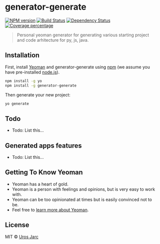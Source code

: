 # generator-generate
[![NPM version][npm-image]][npm-url] [![Build Status][travis-image]][travis-url] [![Dependency Status][daviddm-image]][daviddm-url] [![Coverage percentage][coveralls-image]][coveralls-url]
> Personal yeoman generator for generating various starting project and code arhitecture for py, js, java.

## Installation

First, install [Yeoman](http://yeoman.io) and generator-generate using [npm](https://www.npmjs.com/) (we assume you have pre-installed [node.js](https://nodejs.org/)).

```bash
npm install -g yo
npm install -g generator-generate
```

Then generate your new project:

```bash
yo generate
```

## Todo

 * Todo: List this...
 
## Generated apps features

 * Todo: List this...

## Getting To Know Yeoman

 * Yeoman has a heart of gold.
 * Yeoman is a person with feelings and opinions, but is very easy to work with.
 * Yeoman can be too opinionated at times but is easily convinced not to be.
 * Feel free to [learn more about Yeoman](http://yeoman.io/).

## License

MIT © [Uros Jarc](https://github.com/urosjarc)

[npm-image]: https://badge.fury.io/js/generator-generate.svg
[npm-url]: https://npmjs.org/package/generator-generate
[travis-image]: https://travis-ci.org/urosjarc/generator-generate.svg?branch=master
[travis-url]: https://travis-ci.org/urosjarc/generator-generate
[daviddm-image]: https://david-dm.org/urosjarc/generator-generate.svg?theme=shields.io
[daviddm-url]: https://david-dm.org/urosjarc/generator-generate
[coveralls-image]: https://coveralls.io/repos/urosjarc/generator-generate/badge.svg
[coveralls-url]: https://coveralls.io/r/urosjarc/generator-generate
